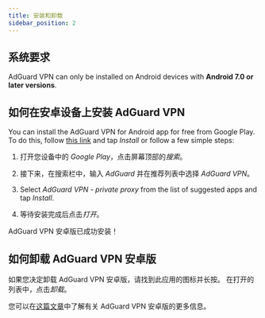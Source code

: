```yaml
---
title: 安装和卸载
sidebar_position: 2
---
```


## 系统要求

AdGuard VPN can only be installed on Android devices with **Android 7.0 or later versions**.

## 如何在安卓设备上安装 AdGuard VPN

You can install the AdGuard VPN for Android app for free from Google Play. To do this, follow [this link](https://play.google.com/store/apps/details?id=com.adguard.vpn) and tap *Install* or follow a few simple steps:

1. 打开您设备中的 *Google Play*，点击屏幕顶部的*搜索*。

2. 接下来，在搜索栏中，输入 *AdGuard* 并在推荐列表中选择 *AdGuard VPN*。

3. Select *AdGuard VPN - private proxy* from the list of suggested apps and tap *Install*.

4. 等待安装完成后点击*打开*。

AdGuard VPN 安卓版已成功安装！

## 如何卸载 AdGuard VPN 安卓版

如果您决定卸载 AdGuard VPN 安卓版，请找到此应用的图标并长按。 在打开的列表中，点击*卸载*。

您可以在[这篇文章](/adguard-vpn-for-android/overview)中了解有关 AdGuard VPN 安卓版的更多信息。
